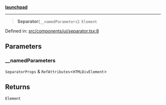 [**launchpad**](index.md)

***

> **Separator**(`__namedParameters`): `Element`

Defined in: [src/components/ui/separator.tsx:8](https://github.com/victorbratov/launchpad/blob/d1815ef1a573b42ac1f231f3f3d6617bddce6dbe/src/components/ui/separator.tsx#L8)

## Parameters

### \_\_namedParameters

`SeparatorProps` & `RefAttributes`\<`HTMLDivElement`\>

## Returns

`Element`
